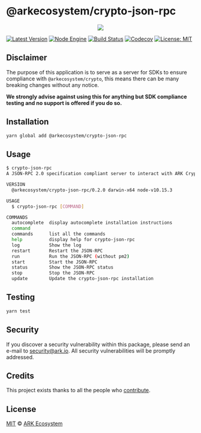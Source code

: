 # @arkecosystem/crypto-json-rpc

<p align="center">
    <img src="https://raw.githubusercontent.com/ARKEcosystem/crypto-json-rpc/master/banner.png" />
</p>

[![Latest Version](https://badgen.now.sh/npm/v/@arkecosystem/crypto-json-rpc)](https://www.npmjs.com/package/@arkecosystem/crypto-json-rpc)
[![Node Engine](https://badgen.now.sh/npm/node/@arkecosystem/crypto-json-rpc)](https://www.npmjs.com/package/@arkecosystem/crypto-json-rpc)
[![Build Status](https://badgen.now.sh/circleci/github/ArkEcosystem/crypto-json-rpc)](https://circleci.com/gh/ArkEcosystem/crypto-json-rpc)
[![Codecov](https://badgen.now.sh/codecov/c/github/ArkEcosystem/crypto-json-rpc)](https://codecov.io/gh/ArkEcosystem/crypto-json-rpc)
[![License: MIT](https://badgen.now.sh/badge/license/MIT/green)](https://opensource.org/licenses/MIT)

## Disclaimer

The purpose of this application is to serve as a server for SDKs to ensure compliance with `@arkecosystem/crypto`, this means there can be many breaking changes without any notice.

**We strongly advise against using this for anything but SDK compliance testing and no support is offered if you do so.**

## Installation

```bash
yarn global add @arkecosystem/crypto-json-rpc
```

## Usage

```sh
$ crypto-json-rpc
A JSON-RPC 2.0 specification compliant server to interact with ARK Cryptography.

VERSION
  @arkecosystem/crypto-json-rpc/0.2.0 darwin-x64 node-v10.15.3

USAGE
  $ crypto-json-rpc [COMMAND]

COMMANDS
  autocomplete  display autocomplete installation instructions
  command
  commands      list all the commands
  help          display help for crypto-json-rpc
  log           Show the log
  restart       Restart the JSON-RPC
  run           Run the JSON-RPC (without pm2)
  start         Start the JSON-RPC
  status        Show the JSON-RPC status
  stop          Stop the JSON-RPC
  update        Update the crypto-json-rpc installation
```

## Testing

```bash
yarn test
```

## Security

If you discover a security vulnerability within this package, please send an e-mail to security@ark.io. All security vulnerabilities will be promptly addressed.

## Credits

This project exists thanks to all the people who [contribute](../../contributors).

## License

[MIT](LICENSE) © [ARK Ecosystem](https://ark.io)
